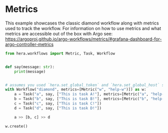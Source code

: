 # Metrics

This example showcases the classic diamond workflow along with metrics used to track the workflow. For information on
how to use metrics and what metrics are accessible out of the box with Argo see:
https://argoproj.github.io/argo-workflows/metrics/#grafana-dashboard-for-argo-controller-metrics

```python
from hera.workflows import Metric, Task, Workflow


def say(message: str):
    print(message)


# assumes you used `hera.set_global_token` and `hera.set_global_host` so that the workflow can be submitted
with Workflow("diamond", metrics=[Metric("w", "help-w")]) as w:
    a = Task("a", say, ["This is task A!"], metrics=[Metric("a", "help-a")])
    b = Task("b", say, ["This is task B!"], metrics=[Metric("b", "help-b")])
    c = Task("c", say, ["This is task C!"])
    d = Task("d", say, ["This is task D!"])

    a >> [b, c] >> d

w.create()
```
